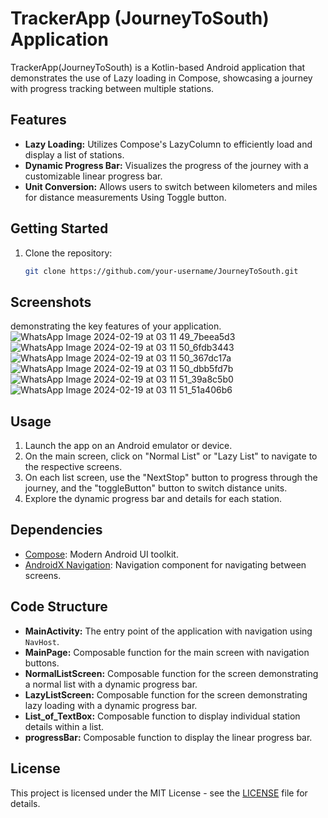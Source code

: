 # TrackerApp (JourneyToSouth) Application

TrackerApp(JourneyToSouth)  is a Kotlin-based Android application that demonstrates the use of Lazy loading in Compose, showcasing a journey with progress tracking between multiple stations.

## Features

- **Lazy Loading:** Utilizes Compose's LazyColumn to efficiently load and display a list of stations.
- **Dynamic Progress Bar:** Visualizes the progress of the journey with a customizable linear progress bar.
- **Unit Conversion:** Allows users to switch between kilometers and miles for distance measurements Using Toggle button.

## Getting Started

1. Clone the repository:

   ```bash
   git clone https://github.com/your-username/JourneyToSouth.git
## Screenshots

demonstrating the key features of your application.
![WhatsApp Image 2024-02-19 at 03 11 49_7beea5d3](https://github.com/Yogender21505/TrackerApp/assets/104339650/823a99ee-4143-4fbd-9958-7fa569e6767c)
![WhatsApp Image 2024-02-19 at 03 11 50_6fdb3443](https://github.com/Yogender21505/TrackerApp/assets/104339650/208dd3e4-74ba-46bd-9e40-54fc7a76d1a7)
![WhatsApp Image 2024-02-19 at 03 11 50_367dc17a](https://github.com/Yogender21505/TrackerApp/assets/104339650/770238bf-bba1-4e46-af61-3e59f5b2bf02)
![WhatsApp Image 2024-02-19 at 03 11 50_dbb5fd7b](https://github.com/Yogender21505/TrackerApp/assets/104339650/75cc8be4-13b3-4f7d-9dd5-1f77f472799e)
![WhatsApp Image 2024-02-19 at 03 11 51_39a8c5b0](https://github.com/Yogender21505/TrackerApp/assets/104339650/bdf6c06d-f53e-48f9-bcb4-21cf34bf6046)
![WhatsApp Image 2024-02-19 at 03 11 51_51a406b6](https://github.com/Yogender21505/TrackerApp/assets/104339650/29e3d026-d9e1-4d8c-bc0c-274acfca9606)


## Usage

1. Launch the app on an Android emulator or device.
2. On the main screen, click on "Normal List" or "Lazy List" to navigate to the respective screens.
3. On each list screen, use the "NextStop" button to progress through the journey, and the "toggleButton" button to switch distance units.
4. Explore the dynamic progress bar and details for each station.

## Dependencies

- [Compose](https://developer.android.com/jetpack/compose): Modern Android UI toolkit.
- [AndroidX Navigation](https://developer.android.com/guide/navigation): Navigation component for navigating between screens.

## Code Structure

- **MainActivity:** The entry point of the application with navigation using `NavHost`.
- **MainPage:** Composable function for the main screen with navigation buttons.
- **NormalListScreen:** Composable function for the screen demonstrating a normal list with a dynamic progress bar.
- **LazyListScreen:** Composable function for the screen demonstrating lazy loading with a dynamic progress bar.
- **List_of_TextBox:** Composable function to display individual station details within a list.
- **progressBar:** Composable function to display the linear progress bar.

## License

This project is licensed under the MIT License - see the [LICENSE](LICENSE) file for details.
